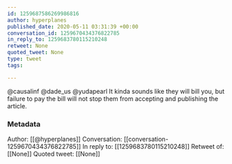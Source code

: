 ```yaml
---
id: 1259687586269986816
author: hyperplanes
published_date: 2020-05-11 03:31:39 +00:00
conversation_id: 1259670434376822785
in_reply_to: 1259683780115210248
retweet: None
quoted_tweet: None
type: tweet
tags:

---
```


@causalinf @dade_us @yudapearl It kinda sounds like they will bill you, but failure to pay the bill will not stop them from accepting and publishing the article.

### Metadata

Author: [[@hyperplanes]]
Conversation: [[conversation-1259670434376822785]]
In reply to: [[1259683780115210248]]
Retweet of: [[None]]
Quoted tweet: [[None]]
